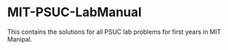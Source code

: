 # MIT-PSUC-LabManual
This contains the solutions for all PSUC lab problems for first years in MIT Manipal.
